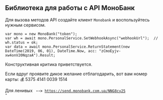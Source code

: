 ## Библиотека для работы с API МоноБанк
Для вызова методов API создайте клиент ```Monobank```  и воспользуйтесь нужным сервисом.
```
var mono = new MonoBank("token");
var wh = await mono.PersonalService.SetWebhookAsync("webhookUrl");  // wh.status = ok;
var data = await mono.PersonalService.ReturnStatement(new DateTime(2019, 06, 01), DateTime.Now, acc: "zCmoEyjv-xw4onV20NqzaA").Result;    
  ```
Конструктивная критика приветствуется.

Если вдруг проявите дикое желание отблагодарить, вот вам номер карты:
💰 5375 4141 0039 1514

Для ленивых <code> <b>--></b> https://send.monobank.com.ua/NNG8cy25 "</code>
